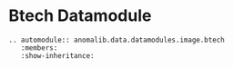 # Btech Datamodule

```{eval-rst}
.. automodule:: anomalib.data.datamodules.image.btech
   :members:
   :show-inheritance:
```
